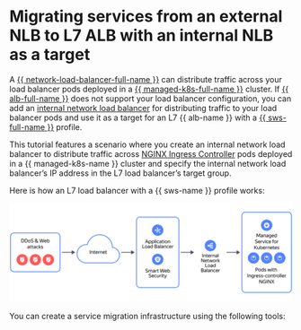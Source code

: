 # Migrating services from an external NLB to L7 ALB with an internal NLB as a target


A [{{ network-load-balancer-full-name }}](../../network-load-balancer/) can distribute traffic across your load balancer pods deployed in a [{{ managed-k8s-full-name }}](../../managed-kubernetes/) cluster. If [{{ alb-full-name }}](../../application-load-balancer/) does not support your load balancer configuration, you can add an [internal network load balancer](../../network-load-balancer/concepts/nlb-types.md) for distributing traffic to your load balancer pods and use it as a target for an L7 {{ alb-name }} with a [{{ sws-full-name }}](../../smartwebsecurity/) profile.

This tutorial features a scenario where you create an internal network load balancer to distribute traffic across [NGINX Ingress Controller](../../managed-kubernetes/operations/applications/ingress-nginx.md) pods deployed in a {{ managed-k8s-name }} cluster and specify the internal network load balancer’s IP address in the L7 load balancer’s target group.

Here is how an L7 load balancer with a {{ sws-name }} profile works:

![image](../../_assets/tutorials/security/nlb-as-target-resource-alb.svg)

You can create a service migration infrastructure using the following tools:
